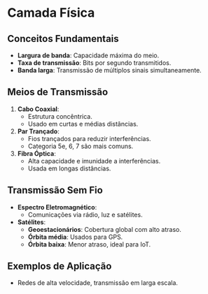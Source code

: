 # Camada Física

## Conceitos Fundamentais
- **Largura de banda**: Capacidade máxima do meio.
- **Taxa de transmissão**: Bits por segundo transmitidos.
- **Banda larga**: Transmissão de múltiplos sinais simultaneamente.

## Meios de Transmissão
1. **Cabo Coaxial**:
   - Estrutura concêntrica.
   - Usado em curtas e médias distâncias.
2. **Par Trançado**:
   - Fios trançados para reduzir interferências.
   - Categoria 5e, 6, 7 são mais comuns.
3. **Fibra Óptica**:
   - Alta capacidade e imunidade a interferências.
   - Usada em longas distâncias.

## Transmissão Sem Fio
- **Espectro Eletromagnético**:
  - Comunicações via rádio, luz e satélites.
- **Satélites**:
  - **Geoestacionários**: Cobertura global com alto atraso.
  - **Órbita média**: Usados para GPS.
  - **Órbita baixa**: Menor atraso, ideal para IoT.

## Exemplos de Aplicação
- Redes de alta velocidade, transmissão em larga escala.
